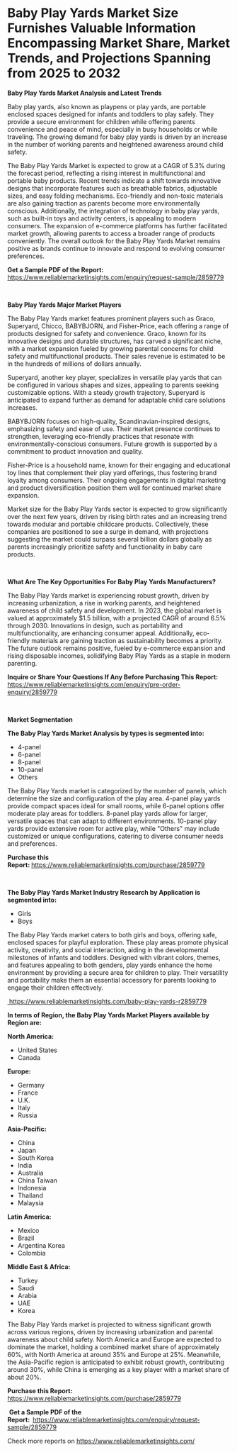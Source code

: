 <p><h1>Baby Play Yards Market Size Furnishes Valuable Information Encompassing Market Share, Market Trends, and Projections Spanning from 2025 to 2032</h1></p><p><strong>Baby Play Yards Market Analysis and Latest Trends</strong></p>
<p><p>Baby play yards, also known as playpens or play yards, are portable enclosed spaces designed for infants and toddlers to play safely. They provide a secure environment for children while offering parents convenience and peace of mind, especially in busy households or while traveling. The growing demand for baby play yards is driven by an increase in the number of working parents and heightened awareness around child safety.</p><p>The Baby Play Yards Market is expected to grow at a CAGR of 5.3% during the forecast period, reflecting a rising interest in multifunctional and portable baby products. Recent trends indicate a shift towards innovative designs that incorporate features such as breathable fabrics, adjustable sizes, and easy folding mechanisms. Eco-friendly and non-toxic materials are also gaining traction as parents become more environmentally conscious. Additionally, the integration of technology in baby play yards, such as built-in toys and activity centers, is appealing to modern consumers. The expansion of e-commerce platforms has further facilitated market growth, allowing parents to access a broader range of products conveniently. The overall outlook for the Baby Play Yards Market remains positive as brands continue to innovate and respond to evolving consumer preferences.</p></p>
<p><strong>Get a Sample PDF of the Report:&nbsp;</strong> <a href="https://www.reliablemarketinsights.com/enquiry/request-sample/2859779?utm_campaign=2885&utm_medium=2&utm_source=Github&utm_content=ia&utm_term=12032025&utm_id=baby-play-yards">https://www.reliablemarketinsights.com/enquiry/request-sample/2859779</a></p>
<p>&nbsp;</p>
<p><strong>Baby Play Yards Major Market Players</strong></p>
<p><p>The Baby Play Yards market features prominent players such as Graco, Superyard, Chicco, BABYBJORN, and Fisher-Price, each offering a range of products designed for safety and convenience. Graco, known for its innovative designs and durable structures, has carved a significant niche, with a market expansion fueled by growing parental concerns for child safety and multifunctional products. Their sales revenue is estimated to be in the hundreds of millions of dollars annually.</p><p>Superyard, another key player, specializes in versatile play yards that can be configured in various shapes and sizes, appealing to parents seeking customizable options. With a steady growth trajectory, Superyard is anticipated to expand further as demand for adaptable child care solutions increases.</p><p>BABYBJORN focuses on high-quality, Scandinavian-inspired designs, emphasizing safety and ease of use. Their market presence continues to strengthen, leveraging eco-friendly practices that resonate with environmentally-conscious consumers. Future growth is supported by a commitment to product innovation and quality.</p><p>Fisher-Price is a household name, known for their engaging and educational toy lines that complement their play yard offerings, thus fostering brand loyalty among consumers. Their ongoing engagements in digital marketing and product diversification position them well for continued market share expansion.</p><p>Market size for the Baby Play Yards sector is expected to grow significantly over the next few years, driven by rising birth rates and an increasing trend towards modular and portable childcare products. Collectively, these companies are positioned to see a surge in demand, with projections suggesting the market could surpass several billion dollars globally as parents increasingly prioritize safety and functionality in baby care products.</p></p>
<p>&nbsp;</p>
<p><strong>What Are The Key Opportunities For Baby Play Yards Manufacturers?</strong></p>
<p><p>The Baby Play Yards market is experiencing robust growth, driven by increasing urbanization, a rise in working parents, and heightened awareness of child safety and development. In 2023, the global market is valued at approximately $1.5 billion, with a projected CAGR of around 6.5% through 2030. Innovations in design, such as portability and multifunctionality, are enhancing consumer appeal. Additionally, eco-friendly materials are gaining traction as sustainability becomes a priority. The future outlook remains positive, fueled by e-commerce expansion and rising disposable incomes, solidifying Baby Play Yards as a staple in modern parenting.</p></p>
<p><strong>Inquire or Share Your Questions If Any Before Purchasing This Report:</strong> <a href="https://www.reliablemarketinsights.com/enquiry/pre-order-enquiry/2859779?utm_campaign=2885&utm_medium=2&utm_source=Github&utm_content=ia&utm_term=12032025&utm_id=baby-play-yards">https://www.reliablemarketinsights.com/enquiry/pre-order-enquiry/2859779</a></p>
<p>&nbsp;</p>
<p><strong>Market Segmentation</strong></p>
<p><strong>The Baby Play Yards Market Analysis by types is segmented into:</strong></p>
<p><ul><li>4-panel</li><li>6-panel</li><li>8-panel</li><li>10-panel</li><li>Others</li></ul></p>
<p><p>The Baby Play Yards market is categorized by the number of panels, which determine the size and configuration of the play area. 4-panel play yards provide compact spaces ideal for small rooms, while 6-panel options offer moderate play areas for toddlers. 8-panel play yards allow for larger, versatile spaces that can adapt to different environments. 10-panel play yards provide extensive room for active play, while "Others" may include customized or unique configurations, catering to diverse consumer needs and preferences.</p></p>
<p><strong>Purchase this Report:&nbsp;</strong><a href="https://www.reliablemarketinsights.com/purchase/2859779?utm_campaign=2885&utm_medium=2&utm_source=Github&utm_content=ia&utm_term=12032025&utm_id=baby-play-yards">https://www.reliablemarketinsights.com/purchase/2859779</a></p>
<p>&nbsp;</p>
<p><strong>The Baby Play Yards Market Industry Research by Application is segmented into:</strong></p>
<p><ul><li>Girls</li><li>Boys</li></ul></p>
<p><p>The Baby Play Yards market caters to both girls and boys, offering safe, enclosed spaces for playful exploration. These play areas promote physical activity, creativity, and social interaction, aiding in the developmental milestones of infants and toddlers. Designed with vibrant colors, themes, and features appealing to both genders, play yards enhance the home environment by providing a secure area for children to play. Their versatility and portability make them an essential accessory for parents looking to engage their children effectively.</p></p>
<p><a href="https://www.reliablemarketinsights.com/baby-play-yards-r2859779?utm_campaign=2885&utm_medium=2&utm_source=Github&utm_content=ia&utm_term=12032025&utm_id=baby-play-yards">&nbsp;https://www.reliablemarketinsights.com/baby-play-yards-r2859779</a></p>
<p><strong>In terms of Region, the Baby Play Yards Market Players available by Region are:</strong></p>
<p>
    <p> <strong> North America: </strong>
        <ul>
            <li>United States</li>
            <li>Canada</li>
        </ul>
        </p> 
    <p> <strong> Europe: </strong>
        <ul>
            <li>Germany</li>
            <li>France</li>
            <li>U.K.</li>
            <li>Italy</li>
            <li>Russia</li>
        </ul>
        </p> 
    <p> <strong> Asia-Pacific: </strong>
        <ul>
            <li>China</li>
            <li>Japan</li>
            <li>South Korea</li>
            <li>India</li>
            <li>Australia</li>
            <li>China Taiwan</li>
            <li>Indonesia</li>
            <li>Thailand</li>
            <li>Malaysia</li>
        </ul>
        </p> 
    <p> <strong> Latin America: </strong>
        <ul>
            <li>Mexico</li>
            <li>Brazil</li>
            <li>Argentina Korea</li>
            <li>Colombia</li>
        </ul>
        </p> 
    <p> <strong> Middle East & Africa: </strong>
        <ul>
            <li>Turkey</li>
            <li>Saudi</li>
            <li>Arabia</li>
            <li>UAE</li>
            <li>Korea</li>
        </ul>
    </p>
    </p>
<p><p>The Baby Play Yards market is projected to witness significant growth across various regions, driven by increasing urbanization and parental awareness about child safety. North America and Europe are expected to dominate the market, holding a combined market share of approximately 60%, with North America at around 35% and Europe at 25%. Meanwhile, the Asia-Pacific region is anticipated to exhibit robust growth, contributing around 30%, while China is emerging as a key player with a market share of about 20%.</p></p>
<p><strong>Purchase this Report: </strong><a href="https://www.reliablemarketinsights.com/purchase/2859779?utm_campaign=2885&utm_medium=2&utm_source=Github&utm_content=ia&utm_term=12032025&utm_id=baby-play-yards">https://www.reliablemarketinsights.com/purchase/2859779</a></p>
<p>&nbsp;<strong>Get a Sample PDF of the Report:&nbsp;&nbsp;</strong><a href="https://www.reliablemarketinsights.com/enquiry/request-sample/2859779?utm_campaign=2885&utm_medium=2&utm_source=Github&utm_content=ia&utm_term=12032025&utm_id=baby-play-yards">https://www.reliablemarketinsights.com/enquiry/request-sample/2859779</a></p>
<p><strong></strong></p>
<p>Check more reports on <a href="https://www.reliablemarketinsights.com/?utm_campaign=2885&utm_medium=2&utm_source=Github&utm_content=ia&utm_term=12032025&utm_id=baby-play-yards">https://www.reliablemarketinsights.com/</a></p>